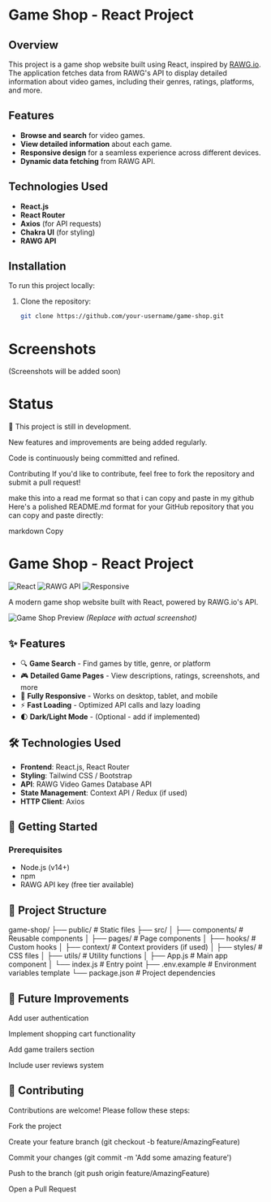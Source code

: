 # Game Shop - React Project

## Overview

This project is a game shop website built using React, inspired by [RAWG.io](https://rawg.io/). The application fetches data from RAWG's API to display detailed information about video games, including their genres, ratings, platforms, and more.

## Features

- **Browse and search** for video games.
- **View detailed information** about each game.
- **Responsive design** for a seamless experience across different devices.
- **Dynamic data fetching** from RAWG API.

## Technologies Used

- **React.js**
- **React Router**
- **Axios** (for API requests)
- **Chakra UI** (for styling)
- **RAWG API**

## Installation

To run this project locally:

1. Clone the repository:
   ```sh
   git clone https://github.com/your-username/game-shop.git

# Screenshots
(Screenshots will be added soon)

# Status
🚧 This project is still in development.

New features and improvements are being added regularly.

Code is continuously being committed and refined.

Contributing
If you'd like to contribute, feel free to fork the repository and submit a pull request!

make this into a read me format so that i can copy and paste in my github
Here's a polished README.md format for your GitHub repository that you can copy and paste directly:

markdown
Copy
# Game Shop - React Project

![React](https://img.shields.io/badge/React-20232A?style=for-the-badge&logo=react&logoColor=61DAFB)
![RAWG API](https://img.shields.io/badge/RAWG_API-000?style=for-the-badge)
![Responsive](https://img.shields.io/badge/Responsive-Yes-brightgreen?style=for-the-badge)

A modern game shop website built with React, powered by RAWG.io's API.

![Game Shop Preview](https://via.placeholder.com/800x400?text=Game+Shop+Preview) *(Replace with actual screenshot)*

## ✨ Features

- 🔍 **Game Search** - Find games by title, genre, or platform
- 🎮 **Detailed Game Pages** - View descriptions, ratings, screenshots, and more
- 📱 **Fully Responsive** - Works on desktop, tablet, and mobile
- ⚡ **Fast Loading** - Optimized API calls and lazy loading
- 🌓 **Dark/Light Mode** - (Optional - add if implemented)

## 🛠 Technologies Used

- **Frontend**: React.js, React Router
- **Styling**: Tailwind CSS / Bootstrap
- **API**: RAWG Video Games Database API
- **State Management**: Context API / Redux (if used)
- **HTTP Client**: Axios

## 🚀 Getting Started

### Prerequisites
- Node.js (v14+)
- npm 
- RAWG API key (free tier available)



## 🔧 Project Structure
game-shop/
├── public/          # Static files
├── src/
│   ├── components/  # Reusable components
│   ├── pages/       # Page components
│   ├── hooks/       # Custom hooks
│   ├── context/     # Context providers (if used)
│   ├── styles/      # CSS files
│   ├── utils/       # Utility functions
│   ├── App.js       # Main app component
│   └── index.js     # Entry point
├── .env.example     # Environment variables template
└── package.json     # Project dependencies
## 🌱 Future Improvements
Add user authentication

Implement shopping cart functionality

Add game trailers section

Include user reviews system

## 🤝 Contributing
Contributions are welcome! Please follow these steps:

Fork the project

Create your feature branch (git checkout -b feature/AmazingFeature)

Commit your changes (git commit -m 'Add some amazing feature')

Push to the branch (git push origin feature/AmazingFeature)

Open a Pull Request
